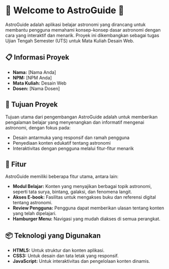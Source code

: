 # 🌌 Welcome to AstroGuide 🌌

AstroGuide adalah aplikasi belajar astronomi yang dirancang untuk membantu pengguna memahami konsep-konsep dasar astronomi dengan cara yang interaktif dan menarik. Proyek ini dikembangkan sebagai tugas Ujian Tengah Semester (UTS) untuk Mata Kuliah Desain Web.

## 📋 Informasi Proyek
- **Nama:** [Nama Anda]
- **NPM:** [NPM Anda]
- **Mata Kuliah:** Desain Web
- **Dosen:** [Nama Dosen]

## 🎯 Tujuan Proyek
Tujuan utama dari pengembangan AstroGuide adalah untuk memberikan pengalaman belajar yang menyenangkan dan informatif mengenai astronomi, dengan fokus pada:

- Desain antarmuka yang responsif dan ramah pengguna
- Penyediaan konten edukatif tentang astronomi
- Interaktivitas dengan pengguna melalui fitur-fitur menarik

## 📌 Fitur
AstroGuide memiliki beberapa fitur utama, antara lain:

- **Modul Belajar:** Konten yang menyajikan berbagai topik astronomi, seperti tata surya, bintang, galaksi, dan fenomena langit.
- **Akses E-book:** Fasilitas untuk mengakses buku dan referensi digital tentang astronomi.
- **Review Pengguna:** Pengguna dapat memberikan ulasan tentang konten yang telah dipelajari.
- **Hamburger Menu:** Navigasi yang mudah diakses di semua perangkat.

## 📦 Teknologi yang Digunakan
- **HTML5:** Untuk struktur dan konten aplikasi.
- **CSS3:** Untuk desain dan tata letak yang responsif.
- **JavaScript:** Untuk interaktivitas dan pengelolaan konten dinamis.

